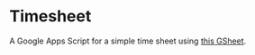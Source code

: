 # Timesheet
A Google Apps Script for a simple time sheet using [this GSheet](https://tinyurl.com/w7hexuz).
